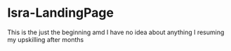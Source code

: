 # Isra-LandingPage
This is the just the beginning amd I have no idea about anything I resuming my upskilling after months